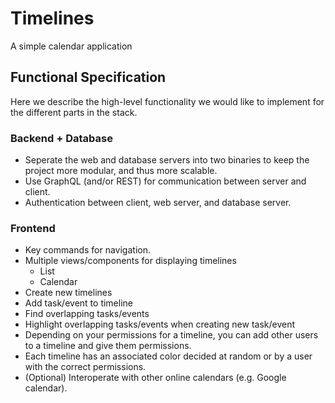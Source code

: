 # Timelines

A simple calendar application

## Functional Specification

Here we describe the high-level functionality we would like to implement for the different parts in the stack.

### Backend + Database

* Seperate the web and database servers into two binaries to keep the project more modular, and thus more scalable.
* Use GraphQL (and/or REST) for communication between server and client.
* Authentication between client, web server, and database server.

### Frontend

* Key commands for navigation.
* Multiple views/components for displaying timelines
    * List
    * Calendar
* Create new timelines
* Add task/event to timeline
* Find overlapping tasks/events
* Highlight overlapping tasks/events when creating new task/event
* Depending on your permissions for a timeline, you can add other users to a timeline and give them permissions.
* Each timeline has an associated color decided at random or by a user with the correct permissions.
* (Optional) Interoperate with other online calendars (e.g. Google calendar).


